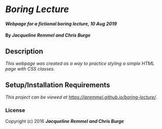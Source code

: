 # _Boring Lecture_

#### _Webpage for a fictional boring lecture, 10 Aug 2019_

#### By _**Jacqueline Remmel and Chris Burge**_

## Description

_This webpage was created as a way to practice styling a simple HTML page with CSS classes._

## Setup/Installation Requirements

_This project can be viewed at https://jpremmel.github.io/boring-lecture/._

### License

Copyright (c) 2016 **_Jacqueline Remmel and Chris Burge_**
